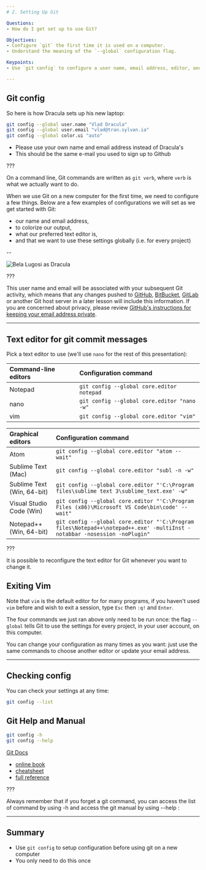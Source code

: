 ```yaml
---
# 2. Setting Up Git

Questions:
- How do I get set up to use Git?

Objectives:
- Configure `git` the first time it is used on a computer.
- Understand the meaning of the `--global` configuration flag.

Keypoints:
- Use `git config` to configure a user name, email address, editor, and other preferences once per machine.

---
```


## Git config

So here is how Dracula sets up his new laptop:

```bash
git config --global user.name "Vlad Dracula"
git config --global user.email "vlad@tran.sylvan.ia"
git config --global color.ui "auto"
```

* Please use your own name and email address instead of Dracula's
* This should be the same e-mail you used to sign up to Github

???

On a command line, Git commands are written as `git verb`,
where `verb` is what we actually want to do.

When we use Git on a new computer for the first time,
we need to configure a few things. Below are a few examples
of configurations we will set as we get started with Git:

*   our name and email address,
*   to colorize our output,
*   what our preferred text editor is,
*   and that we want to use these settings globally (i.e. for every project)

--

![Bela Lugosi as Dracula](../fig/dracula.jpg)

???

This user name and email will be associated with your subsequent Git activity,
which means that any changes pushed to
[GitHub](http://github.com/),
[BitBucket](http://bitbucket.org/),
[GitLab](http://gitlab.com/) or
another Git host server
in a later lesson will include this information.
If you are concerned about privacy, please review [GitHub's instructions for keeping your email address private][git-privacy].

---

## Text editor for git commit messages

Pick a text editor to use (we'll use `nano` for the rest of this presentation):

| Command-line editors | Configuration command                          |
|:-------------------|:-------------------------------------------------|
| Notepad            | `git config --global core.editor notepad`
| nano               | `git config --global core.editor "nano -w"`    |
| vim                | `git config --global core.editor "vim"`        |

| Graphical editors  | Configuration command                            |
|:-------------------|:-------------------------------------------------|
| Atom               | `git config --global core.editor "atom --wait"`|
| Sublime Text (Mac) | `git config --global core.editor "subl -n -w"` |
| Sublime Text (Win, 64-bit) | `git config --global core.editor "'C:\Program files\sublime text 3\sublime_text.exe' -w"` |
| Visual Studio Code (Win)   | `git config --global core.editor "'C:\Program Files (x86)\Microsoft VS Code\bin\code' --wait"` |
| Notepad++ (Win, 64-bit)    | `git config --global core.editor "'C:\Program files\Notepad++\notepad++.exe' -multiInst -notabbar -nosession -noPlugin"`|


???

It is possible to reconfigure the text editor for Git whenever you want to change it.

## Exiting Vim

Note that `vim` is the default editor for for many programs, if you haven't used `vim` before and wish to exit a session, type `Esc` then `:q!` and `Enter`.

The four commands we just ran above only need to be run once: the flag `--global` tells Git
to use the settings for every project, in your user account, on this computer.

You can change your configuration as many times as you want: just use the
same commands to choose another editor or update your email address.

---

## Checking config

You can check your settings at any time:

```bash
git config --list
```

## Git Help and Manual

```bash
git config -h
git config --help
```

[Git Docs](https://git-scm.com/doc)
- [online book](https://git-scm.com/book)
- [cheatsheet](https://services.github.com/kit/downloads/github-git-cheat-sheet.pdf)
- [full reference](https://git-scm.com/docs)

???

Always remember that if you forget a git command, you can access the list of command by using -h and access the git manual by using --help :

[git-privacy]: https://help.github.com/articles/keeping-your-email-address-private/

---

## Summary

* Use `git config` to setup configuration before using git on a new computer
* You only need to do this once
